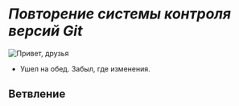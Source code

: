 # *Повторение системы контроля версий Git*

![Привет, друзья](P1010122.JPG)


* Ушел на обед. Забыл, где изменения.

## Ветвление
